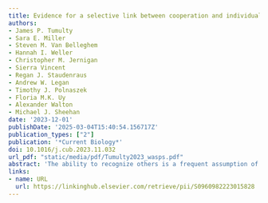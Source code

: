```yaml
---
title: Evidence for a selective link between cooperation and individual recognition
authors:
- James P. Tumulty
- Sara E. Miller
- Steven M. Van Belleghem
- Hannah I. Weller
- Christopher M. Jernigan
- Sierra Vincent
- Regan J. Staudenraus
- Andrew W. Legan
- Timothy J. Polnaszek
- Floria M.K. Uy
- Alexander Walton
- Michael J. Sheehan
date: '2023-12-01'
publishDate: '2025-03-04T15:40:54.156717Z'
publication_types: ["2"]
publication: '*Current Biology*'
doi: 10.1016/j.cub.2023.11.032
url_pdf: "static/media/pdf/Tumulty2023_wasps.pdf"
abstract: 'The ability to recognize others is a frequent assumption of models of the evolution of cooperation. At the same time, cooperative behavior has been proposed as a selective agent favoring the evolution of individual recognition abilities. Although theory predicts that recognition and cooperation may co-evolve, data linking recognition abilities and cooperative behavior with evidence of selection are elusive. Here, we provide evidence of a selective link between individual recognition and cooperation in the paper wasp *Polistes fuscatus* through a combination of clinal, common garden, and population genomics analyses. We identified latitudinal clines in both rates of cooperative nesting and color pattern diversity, consistent with a selective link between recognition and cooperation. In behavioral experiments, we replicated previous results demonstrating individual recognition in cooperative and phenotypically diverse *P. fuscatus* from New York. In contrast, wasps from a less cooperative and phenotypically uniform Louisiana population showed no evidence of individual recognition. In a common garden experiment, groups of wasps from northern populations formed more stable and individually biased associations, indicating that recognition facilitates group stability. The strength of recent positive selection on cognition-associated loci likely to mediate individual recognition is substantially greater in northern compared with southern *P. fuscatus* populations. Collectively, these data suggest that individual recognition and cooperative nesting behavior have co-evolved in *P. fuscatus* because recognition helps stabilize social groups. This work provides evidence of a specific cognitive phenotype under selection because of social interactions, supporting the idea that social behavior can be a key driver of cognitive evolution.'
links:
- name: URL
  url: https://linkinghub.elsevier.com/retrieve/pii/S0960982223015828
---
```

